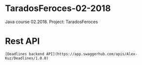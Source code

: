 # TaradosFeroces-02-2018
Java course 02.2018. Project: TaradosFeroces


#  Rest API
    [Deadlines backend API](https://app.swaggerhub.com/apis/Alex-Kuz/Deadlines/1.0.0)
